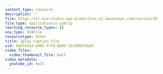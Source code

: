 ```yaml
---
content_type: resource
description: ''
file: https://ol-ocw-studio-app-production.s3.amazonaws.com/courses/18-03sc-differential-equations-fall-2011/0ab7afa4608657fdb80d322d6b6fda63_R_8beV_gXHc.vtt
file_type: application/x-subrip
learning_resource_types: []
ocw_type: OCWFile
resourcetype: Other
title: 3play caption file
uid: 0ab7afa4-6086-57fd-b80d-322d6b6fda63
video_files:
  video_thumbnail_file: null
video_metadata:
  youtube_id: null
---
```

